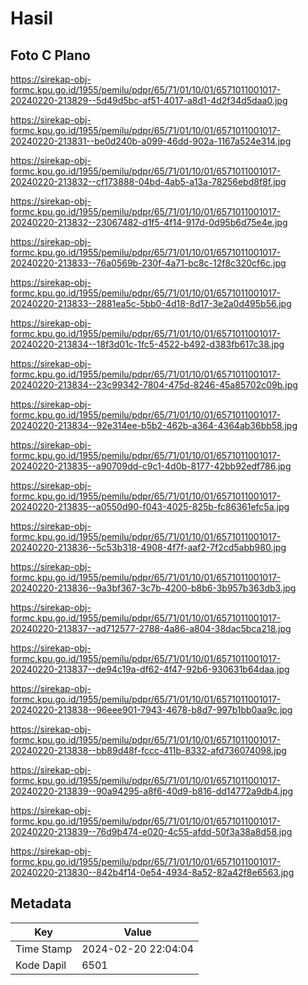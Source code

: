 # Hasil

## Foto C Plano

https://sirekap-obj-formc.kpu.go.id/1955/pemilu/pdpr/65/71/01/10/01/6571011001017-20240220-213829--5d49d5bc-af51-4017-a8d1-4d2f34d5daa0.jpg

https://sirekap-obj-formc.kpu.go.id/1955/pemilu/pdpr/65/71/01/10/01/6571011001017-20240220-213831--be0d240b-a099-46dd-902a-1167a524e314.jpg

https://sirekap-obj-formc.kpu.go.id/1955/pemilu/pdpr/65/71/01/10/01/6571011001017-20240220-213832--cf173888-04bd-4ab5-a13a-78256ebd8f8f.jpg

https://sirekap-obj-formc.kpu.go.id/1955/pemilu/pdpr/65/71/01/10/01/6571011001017-20240220-213832--23067482-d1f5-4f14-917d-0d95b6d75e4e.jpg

https://sirekap-obj-formc.kpu.go.id/1955/pemilu/pdpr/65/71/01/10/01/6571011001017-20240220-213833--76a0569b-230f-4a71-bc8c-12f8c320cf6c.jpg

https://sirekap-obj-formc.kpu.go.id/1955/pemilu/pdpr/65/71/01/10/01/6571011001017-20240220-213833--2881ea5c-5bb0-4d18-8d17-3e2a0d495b56.jpg

https://sirekap-obj-formc.kpu.go.id/1955/pemilu/pdpr/65/71/01/10/01/6571011001017-20240220-213834--18f3d01c-1fc5-4522-b492-d383fb617c38.jpg

https://sirekap-obj-formc.kpu.go.id/1955/pemilu/pdpr/65/71/01/10/01/6571011001017-20240220-213834--23c99342-7804-475d-8246-45a85702c09b.jpg

https://sirekap-obj-formc.kpu.go.id/1955/pemilu/pdpr/65/71/01/10/01/6571011001017-20240220-213834--92e314ee-b5b2-462b-a364-4364ab36bb58.jpg

https://sirekap-obj-formc.kpu.go.id/1955/pemilu/pdpr/65/71/01/10/01/6571011001017-20240220-213835--a90709dd-c9c1-4d0b-8177-42bb92edf786.jpg

https://sirekap-obj-formc.kpu.go.id/1955/pemilu/pdpr/65/71/01/10/01/6571011001017-20240220-213835--a0550d90-f043-4025-825b-fc86361efc5a.jpg

https://sirekap-obj-formc.kpu.go.id/1955/pemilu/pdpr/65/71/01/10/01/6571011001017-20240220-213836--5c53b318-4908-4f7f-aaf2-7f2cd5abb980.jpg

https://sirekap-obj-formc.kpu.go.id/1955/pemilu/pdpr/65/71/01/10/01/6571011001017-20240220-213836--9a3bf367-3c7b-4200-b8b6-3b957b363db3.jpg

https://sirekap-obj-formc.kpu.go.id/1955/pemilu/pdpr/65/71/01/10/01/6571011001017-20240220-213837--ad712577-2788-4a86-a804-38dac5bca218.jpg

https://sirekap-obj-formc.kpu.go.id/1955/pemilu/pdpr/65/71/01/10/01/6571011001017-20240220-213837--de94c19a-df62-4f47-92b6-930631b64daa.jpg

https://sirekap-obj-formc.kpu.go.id/1955/pemilu/pdpr/65/71/01/10/01/6571011001017-20240220-213838--96eee901-7943-4678-b8d7-997b1bb0aa9c.jpg

https://sirekap-obj-formc.kpu.go.id/1955/pemilu/pdpr/65/71/01/10/01/6571011001017-20240220-213838--bb89d48f-fccc-411b-8332-afd736074098.jpg

https://sirekap-obj-formc.kpu.go.id/1955/pemilu/pdpr/65/71/01/10/01/6571011001017-20240220-213839--90a94295-a8f6-40d9-b816-dd14772a9db4.jpg

https://sirekap-obj-formc.kpu.go.id/1955/pemilu/pdpr/65/71/01/10/01/6571011001017-20240220-213839--76d9b474-e020-4c55-afdd-50f3a38a8d58.jpg

https://sirekap-obj-formc.kpu.go.id/1955/pemilu/pdpr/65/71/01/10/01/6571011001017-20240220-213830--842b4f14-0e54-4934-8a52-82a42f8e6563.jpg


## Metadata

| Key        | Value               |
| ---------- | ------------------- |
| Time Stamp | 2024-02-20 22:04:04 |
| Kode Dapil | 6501                |



